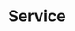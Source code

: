 ---
layout: page
title: "Service"
keywords: "software development, macos, linux, indicator"
description: ""
---